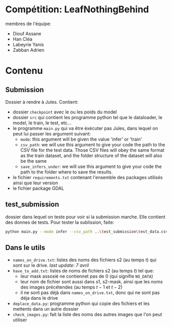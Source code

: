 # Compétition: LeafNothingBehind

membres de l'équipe:
- Diouf Assane
- Han Cléa
- Labeyrie Yanis
- Zabban Adrien

# Contenu

## Submission

Dossier à rendre à Jules. Contient:
- dossier `checkpoint` avec le ou les poids du model
- dossier `src` qui contient les programme python tel que le dataloader, le model, le train, le test, etc...
- le programme `main.py` qui va être éxécuter pas Jules, dans lequel on peut lui passer les argument suivant:
  - `mode`: this argument will be given the value 'infer' or 'train'
  - `csv_path`: we will use this argument to give your code the path to the CSV file for the test data. Those CSV files will obey the same format as the train dataset, and the folder structure of the dataset will also be the same
  - `save_infers_under`: we will use this argument to give your code the path to the folder where to save the results.
- le fichier `requirements.txt` contenant l'ensemble des packages utilisés ainsi que leur version
- le fichier package GDAL

## test_submission

dossier dans lequel on teste pour voir si la submission marche. Elle contient des donnes de tests.
Pour tester la sublission, faite:
```bash
python main.py --mode infer --csv_path ..\test_submission\test_data.csv --save_infers_under ..\result
```

## Dans le utils
- `names_on_drive.txt`: listes des noms des fichiers s2 (au temps $t$) qui sont sur le drive. *last update: 7 avril*
- `have_to_add.txt`: listes de noms de fichiers s2 (au temps $t$) tel que:
  - leur mask assosié ne contiennet pas de $0$ (qui signifie `NO_DATA`)
  - leur nom de fichier sont aussi dans s1, s2-mask, ainsi que les noms des images précétendes (au temps $t-1$ et $t-2$)
  - il ne sont pas déjà dans `names_on_drive.txt`, donc qui ne sont pas déja dans le drive
- `deplace_data.py`: programme python qui copie des fichiers et les mettents dans un autre dossier
- `check_images.py`: fait la liste des noms des autres images que l'on peut utiliser
